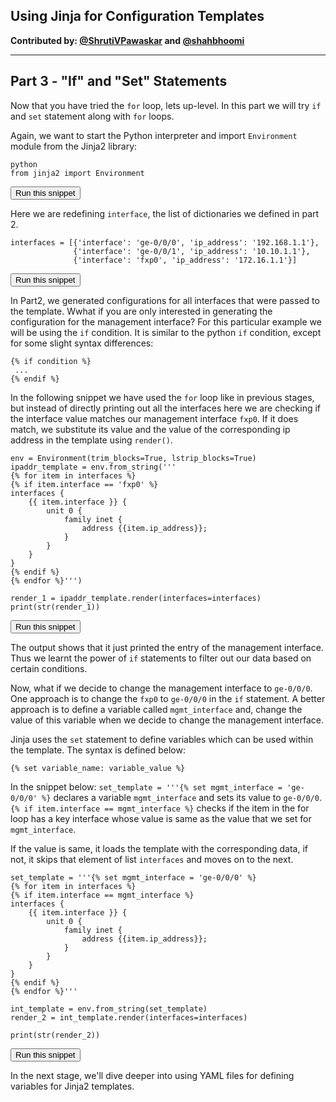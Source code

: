 ## Using Jinja for Configuration Templates

**Contributed by: [@ShrutiVPawaskar](https://github.com/ShrutiVPawaskar) and [@shahbhoomi](https://github.com/shahbhoomi)**

---

## Part 3 - "If" and "Set" Statements

Now that you have tried the `for` loop, lets up-level. In this part we will try `if` and `set` statement along with `for` loops.

Again, we want to start the Python interpreter and import `Environment` module from the Jinja2 library:

```
python
from jinja2 import Environment
```
<button type="button" class="btn btn-primary btn-sm" onclick="runSnippetInTab('linux1', 0)">Run this snippet</button>

Here we are redefining `interface`, the list of dictionaries we defined in part 2.

```
interfaces = [{'interface': 'ge-0/0/0', 'ip_address': '192.168.1.1'},
              {'interface': 'ge-0/0/1', 'ip_address': '10.10.1.1'},
              {'interface': 'fxp0', 'ip_address': '172.16.1.1'}]

```
<button type="button" class="btn btn-primary btn-sm" onclick="runSnippetInTab('linux1', 1)">Run this snippet</button>

In Part2, we generated configurations for all interfaces that were passed to the template. Wwhat if you are only interested in generating the  configuration for the management interface? For this particular example we will be using the `if` condition. It is similar to the python `if` condition, except for some slight syntax differences:

```
{% if condition %}
 ...
{% endif %}
```

In the following snippet we have used the `for` loop like in previous stages, but instead of directly printing out all the interfaces here we are checking if the interface value matches our management interface `fxp0`. If it does match, we substitute its value and the value of the corresponding ip address in the template using `render()`.

```
env = Environment(trim_blocks=True, lstrip_blocks=True)
ipaddr_template = env.from_string('''
{% for item in interfaces %}
{% if item.interface == 'fxp0' %}
interfaces {
    {{ item.interface }} {
        unit 0 {
            family inet {
                address {{item.ip_address}};
            }
        }
    }
}
{% endif %}
{% endfor %}''')

render_1 = ipaddr_template.render(interfaces=interfaces)
print(str(render_1))

```
<button type="button" class="btn btn-primary btn-sm" onclick="runSnippetInTab('linux1', 3)">Run this snippet</button>


The output shows that it just printed the entry of the management interface. Thus we learnt the power of `if` statements to filter out our data based on certain conditions.

Now, what if we decide to change the management interface to `ge-0/0/0`. One approach is to change the `fxp0` to `ge-0/0/0` in the `if` statement.
A better approach is to define a variable called `mgmt_interface` and, change the value of this variable when we decide to change the management interface.

Jinja uses the `set` statement to define variables which can be used within the template. The syntax is defined below:

```
{% set variable_name: variable_value %}
```

In the snippet below:
`set_template = '''{% set mgmt_interface = 'ge-0/0/0' %}` declares a variable `mgmt_interface` and sets its value to `ge-0/0/0`.
`{% if item.interface == mgmt_interface %}` checks if the item in the for loop has a key interface whose value is same as the value that we set for `mgmt_interface`.

If the value is same, it loads the template with the corresponding data, if not, it skips that element of list `interfaces` and moves on to the next.

```
set_template = '''{% set mgmt_interface = 'ge-0/0/0' %}
{% for item in interfaces %}
{% if item.interface == mgmt_interface %}
interfaces {
    {{ item.interface }} {
        unit 0 {
            family inet {
                address {{item.ip_address}};
            }
        }
    }
}
{% endif %}
{% endfor %}'''

int_template = env.from_string(set_template)
render_2 = int_template.render(interfaces=interfaces)

print(str(render_2))
```
<button type="button" class="btn btn-primary btn-sm" onclick="runSnippetInTab('linux1', 5)">Run this snippet</button>

In the next stage, we'll dive deeper into using YAML files for defining variables for Jinja2 templates.
